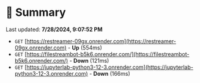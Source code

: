 # 📖 Summary
Last updated: **7/28/2024, 9:07:52 PM**

- `GET` [https://restreamer-09gx.onrender.com](https://restreamer-09gx.onrender.com) - **Up** (554ms)
- `GET` [https://filestreambot-b5k6.onrender.com/](https://filestreambot-b5k6.onrender.com/) - **Down** (121ms)
- `GET` [https://jupyterlab-python3-12-3.onrender.com](https://jupyterlab-python3-12-3.onrender.com) - **Down** (166ms)
